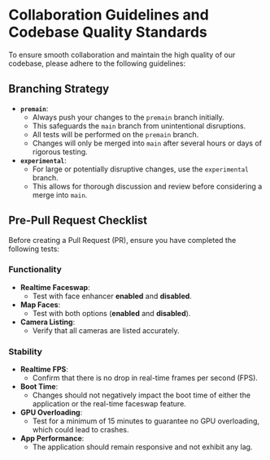 # Collaboration Guidelines and Codebase Quality Standards

To ensure smooth collaboration and maintain the high quality of our codebase, please adhere to the following guidelines:

## Branching Strategy

*   **`premain`**:
    *   Always push your changes to the `premain` branch initially.
    *   This safeguards the `main` branch from unintentional disruptions.
    *   All tests will be performed on the `premain` branch.
    *   Changes will only be merged into `main` after several hours or days of rigorous testing.
*   **`experimental`**:
    *   For large or potentially disruptive changes, use the `experimental` branch.
    *   This allows for thorough discussion and review before considering a merge into `main`.

## Pre-Pull Request Checklist

Before creating a Pull Request (PR), ensure you have completed the following tests:

### Functionality

*   **Realtime Faceswap**:
    *   Test with face enhancer **enabled** and **disabled**.
*   **Map Faces**:
    *   Test with both options (**enabled** and **disabled**).
*   **Camera Listing**:
    *   Verify that all cameras are listed accurately.

### Stability

*   **Realtime FPS**:
    *   Confirm that there is no drop in real-time frames per second (FPS).
*   **Boot Time**:
    *   Changes should not negatively impact the boot time of either the application or the real-time faceswap feature.
*   **GPU Overloading**:
    *   Test for a minimum of 15 minutes to guarantee no GPU overloading, which could lead to crashes.
*   **App Performance**:
    *   The application should remain responsive and not exhibit any lag.
